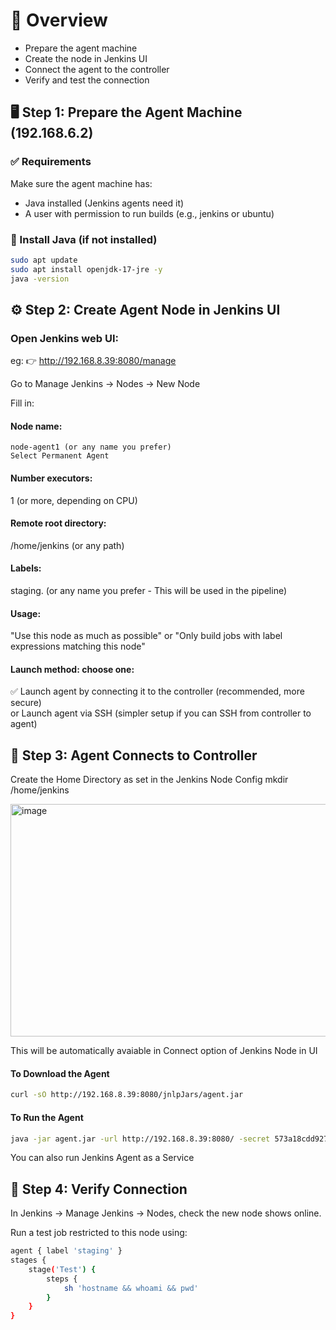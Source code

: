 # 🧭 Overview

* Prepare the agent machine
* Create the node in Jenkins UI
* Connect the agent to the controller
* Verify and test the connection

## 🖥️ Step 1: Prepare the Agent Machine (192.168.6.2)
### ✅ Requirements

Make sure the agent machine has:

* Java installed (Jenkins agents need it)
* A user with permission to run builds (e.g., jenkins or ubuntu)

### 🧩 Install Java (if not installed)
```sh
sudo apt update
sudo apt install openjdk-17-jre -y
java -version
```

## ⚙️ Step 2: Create Agent Node in Jenkins UI

### Open Jenkins web UI:
eg: 👉 http://192.168.8.39:8080/manage

Go to Manage Jenkins → Nodes → New Node

Fill in:
#### Node name:
    node-agent1 (or any name you prefer)
    Select Permanent Agent

#### Number executors:
1 (or more, depending on CPU)

#### Remote root directory:
/home/jenkins (or any path)

#### Labels:
staging. (or any name you prefer - This will be used in the pipeline)

#### Usage:
"Use this node as much as possible" or "Only build jobs with label expressions matching this node"

#### Launch method: choose one:

✅ Launch agent by connecting it to the controller (recommended, more secure)  
or Launch agent via SSH (simpler setup if you can SSH from controller to agent)

## 🚀 Step 3: Agent Connects to Controller

Create the Home Directory as set in the Jenkins Node Config
mkdir /home/jenkins

<img width="1867" height="372" alt="image" src="https://github.com/user-attachments/assets/97952ea2-eae8-4eb6-94c0-e156cad87d48" />

This will be automatically avaiable in Connect option of Jenkins Node in UI
#### To Download the Agent
```sh
curl -sO http://192.168.8.39:8080/jnlpJars/agent.jar
```

#### To Run the Agent
```sh
java -jar agent.jar -url http://192.168.8.39:8080/ -secret 573a18cdd927d81dbadddc8470957405e48f5d7a1306dacdde6d1fa31a37afd1 -name test -webSocket -workDir "/home/jenkins"
```
You can also run Jenkins Agent as a Service

## 🧪 Step 4: Verify Connection

In Jenkins → Manage Jenkins → Nodes, check the new node shows online.

Run a test job restricted to this node using:
```sh
agent { label 'staging' }
stages {
    stage('Test') {
        steps {
            sh 'hostname && whoami && pwd'
        }
    }
}
```
